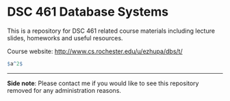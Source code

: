 # DSC 461 Database Systems

This is a repository for DSC 461 related course materials including lecture slides, homeworks and useful resources. 

Course website: http://www.cs.rochester.edu/u/ezhupa/dbs/t/
```r
$a^2$
```
---
**Side note**: Please contact me if you would like to see this repository removed for any administration reasons.
